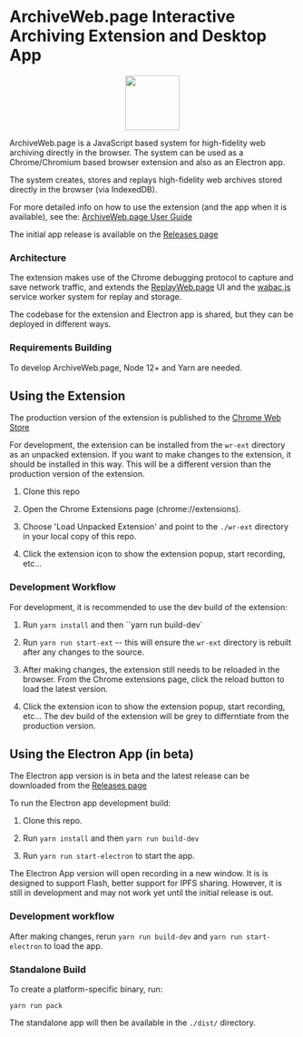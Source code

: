 # ArchiveWeb.page Interactive Archiving Extension and Desktop App

<p align="center"><img src="/assets/awp-logo.svg" width="96" height="96"></p>

ArchiveWeb.page is a JavaScript based system for high-fidelity web archiving directly in the browser.
The system can be used as a Chrome/Chromium based browser extension and also as an Electron app.

The system creates, stores and replays high-fidelity web archives stored directly in the browser (via IndexedDB).

For more detailed info on how to use the extension (and the app when it is available), see the: [ArchiveWeb.page User Guide](https://archiveweb.page/guide)

The initial app release is available on the [Releases page](https://github.com/webrecorder/archiveweb.page/releases)

### Architecture

The extension makes use of the Chrome debugging protocol to capture and save network traffic, and extends the [ReplayWeb.page](https://github.com/webrecorder/replayweb.page) UI and the [wabac.js](https://github.com/ikreymer/wabac.js) service worker system for replay and storage.

The codebase for the extension and Electron app is shared, but they can be deployed in different ways.

### Requirements Building

To develop ArchiveWeb.page, Node 12+ and Yarn are needed.

## Using the Extension

The production version of the extension is published to the [Chrome Web Store](https://chrome.google.com/webstore/detail/webrecorder/fpeoodllldobpkbkabpblcfaogecpndd)

For development, the extension can be installed from the `wr-ext` directory as an unpacked extension.
If you want to make changes to the extension, it should be installed in this way. This will be a different version than the production version of the extension.

1. Clone this repo

2. Open the Chrome Extensions page (chrome://extensions).

3. Choose 'Load Unpacked Extension' and point to the `./wr-ext` directory in your local copy of this repo.

4. Click the extension icon to show the extension popup, start recording, etc...

### Development Workflow

For development, it is recommended to use the dev build of the extension:

1. Run `yarn install` and then ``yarn run build-dev`

2. Run `yarn run start-ext` -- this will ensure the `wr-ext` directory is rebuilt after any changes to the source.

3. After making changes, the extension still needs to be reloaded in the browser. From the Chrome extensions page, click the reload button to load the latest version.

4. Click the extension icon to show the extension popup, start recording, etc... The dev build of the extension will be grey to differntiate from the production version.

## Using the Electron App (in beta)

The Electron app version is in beta and the latest release can be downloaded from the [Releases page](https://github.com/webrecorder/archiveweb.page/releases)

To run the Electron app development build:

1. Clone this repo.

2. Run `yarn install` and then `yarn run build-dev`

3. Run `yarn run start-electron` to start the app.

The Electron App version will open recording in a new window. It is is designed to support Flash, better support for IPFS sharing.
However, it is still in development and may not work yet until the initial release is out.

### Development workflow

After making changes, rerun `yarn run build-dev` and `yarn run start-electron` to load the app.

### Standalone Build

To create a platform-specific binary, run:

`yarn run pack`

The standalone app will then be available in the `./dist/` directory.
